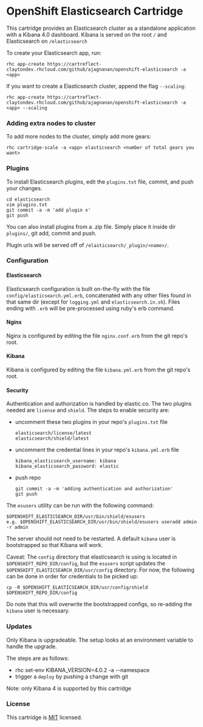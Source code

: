 OpenShift Elasticsearch Cartridge
=================================
This cartridge provides an Elasticsearch cluster as a standalone application with a Kibana 4.0 dashboard. Kibana is served on the root `/` and Elasticsearch on `/elasticsearch`

To create your Elasticsearch app, run:

    rhc app-create https://cartreflect-claytondev.rhcloud.com/github/ajagnanan/openshift-elasticsearch -a <app>

If you want to create a Elasticsearch cluster, append the flag `--scaling`:

    rhc app-create https://cartreflect-claytondev.rhcloud.com/github/ajagnanan/openshift-elasticsearch -a <app> --scaling

### Adding extra nodes to cluster
To add more nodes to the cluster, simply add more gears:

    rhc cartridge-scale -a <app> elasticsearch <number of total gears you want>

### Plugins
To install Elasticsearch plugins, edit the `plugins.txt` file, commit, and push your changes.

    cd elasticsearch
    vim plugins.txt
    git commit -a -m 'add plugin x'
    git push

You can also install plugins from a .zip file. Simply place it inside dir `plugins/`, git add, commit and push.

Plugin urls will be served off of `/elasticsearch/_plugin/<name>/`.

### Configuration

#### Elasticsearch
Elasticsearch configuration is built on-the-fly with the file `config/elasticsearch.yml.erb`, concatenated with any other files found in that same dir (except for `logging.yml` and `elasticsearch.in.sh`). Files ending with `.erb` will be pre-processed using ruby's erb command.

#### Nginx
Nginx is configured by editing the file `nginx.conf.erb` from the git repo's root.

#### Kibana
Kibana is configured by editing the file `kibana.yml.erb` from the git repo's root.

#### Security

Authentication and authorization is handled by elastic.co. The two plugins needed are `license` and `shield`. The steps to enable security are:

  - uncomment these two plugins in your repo's `plugins.txt` file

    ```
    elasticsearch/license/latest
    elasticsearch/shield/latest
    ```
  - uncomment the credential lines in your repo's `kibana.yml.erb` file
  
    ```
    kibana_elasticsearch_username: kibana
    kibana_elasticsearch_password: elastic
    ```
  - push repo
  
    ```
    git commit -a -m 'adding authentication and authorization'
    git push
    ```

The `esusers` utility can be run with the following command:
  
  ```
  $OPENSHIFT_ELASTICSEARCH_DIR/usr/bin/shield/esusers
  e.g. $OPENSHIFT_ELASTICSEARCH_DIR/usr/bin/shield/esusers useradd admin -r admin
  ```
The server should not need to be restarted. 
A default `kibana` user is bootstrapped so that Kibana will work.

Caveat:
The `config` directory that elasticsearch is using is located in `$OPENSHIFT_REPO_DIR/config`, but the `esusers` script updates the `$OPENSHIFT_ELASTICSEARCH_DIR/usr/config` directory. For now, the following can be done in order for credentials to be picked up:

  ```
  cp -R $OPENSHIFT_ELASTICSEARCH_DIR/usr/config/shield $OPENSHIFT_REPO_DIR/config
  ```

Do note that this will overwrite the bootstrapped configs, so re-adding the `kibana` user is necessary.

### Updates

Only Kibana is upgradeable. The setup looks at an environment variable to handle the upgrade.

The steps are as follows:

  - rhc set-env KIBANA_VERSION=4.0.2 -a <app> --namespace <domain>
  - trigger a `deploy` by pushing a change with git

Note: only Kibana 4 is supported by this cartridge

### License
This cartridge is [MIT](http://opensource.org/licenses/MIT) licensed.
